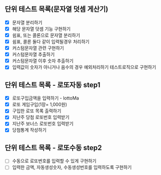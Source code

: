 ## 단위 테스트 목록(문자열 덧셈 게산기)
- [x] 문자열 분리하기
- [x] 해당 문자열 덧셈 기능 구현하기
- [x] 쉼표, 또는 콜론으로 문자열 분리하기
- [x] 쉼표, 콜론 둘다 같이 입력될경우 처리하기
- [x] 커스텀문자열 관련 구현하기
- [x] 커스텀문자열 추출하기
- [x] 커스텀문자열 이후 숫자 추출하기
- [x] 입력값이 숫자가 아니거나 음수의 경우 예외처리하기 테스트로직으로 구현하기 

## 단위 테스트 목록 - 로또자동 step1
- [x] 로또구입금액을 입력하기 - lottoMa
- [x] 로또 게임구입(1장= 1,000원) 
- [x] 구입한 로또 목록 출력하기
- [x] 지난주 당첨 로또번호 입력받기
- [x] 지난주 보너스 로또번호 입력받기
- [x] 당첨통계 작성하기

## 단위 테스트 목록 - 로또수동 step2
 - [ ] 수동으로 로또번호를 입력할 수 있게 구현하기
 - [ ] 입력한 금액, 자동생성숫자, 수동생성번호를 입력하도록 구현하기